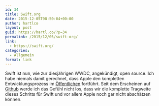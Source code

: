 ```yaml
---
id: 34
title: Swift.org
date: 2015-12-05T08:50:04+00:00
author: hartlco
layout: post
guid: https://hartl.co/?p=34
permalink: /2015/12/05/swift-org/
link:
  - https://swift.org/
categories:
  - Allgemein
format: link
---
```

Swift ist nun, wie zur diesjährigen WWDC, angekündigt, open source. Ich habe niemals damit gerechnet, dass Apple den kompletten Entwicklungsprozess im [Öffentlichen](https://twitter.com/thaddeus/status/673008990721150976) fortführt. Seit dem Erscheinen auf [Github](https://github.com/apple/swift) werde ich das Gefühl nicht los, dass wir die komplette Tragweite dieses Schritts für Swift und vor allem Apple noch gar nicht abschätzen können.